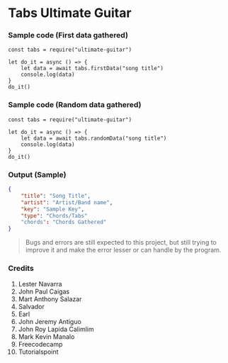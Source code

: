 # Tabs Ultimate Guitar

### Sample code (First data gathered)
``` nodejs
const tabs = require("ultimate-guitar")

let do_it = async () => {
	let data = await tabs.firstData("song title")
	console.log(data)
}
do_it()
```

### Sample code (Random data gathered)
``` nodejs
const tabs = require("ultimate-guitar")

let do_it = async () => {
	let data = await tabs.randomData("song title")
	console.log(data)
}
do_it()
```

### Output (Sample)
``` JSON
{
	"title": "Song Title",
	"artist": "Artist/Band name",
	"key": "Sample Key",
	"type": "Chords/Tabs"
	"chords": "Chords Gathered"
}
```

> Bugs and errors are still expected to this project, but still trying to improve it and make the error lesser or can handle by the program.

### Credits
1. Lester Navarra
2. John Paul Caigas
3. Mart Anthony Salazar
4. Salvador
5. Earl
6. John Jeremy Antiguo
7. John Roy Lapida Calimlim
8. Mark Kevin Manalo
9. Freecodecamp
10. Tutorialspoint
